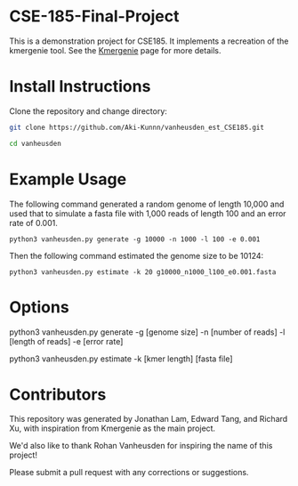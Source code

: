 # CSE-185-Final-Project

This is a demonstration project for CSE185. It implements a recreation of the kmergenie tool. See the [Kmergenie](http://kmergenie.bx.psu.edu/) page for more details.

# Install Instructions

Clone the repository and change directory:

```bash
git clone https://github.com/Aki-Kunnn/vanheusden_est_CSE185.git

cd vanheusden
```

# Example Usage
The following command generated a random genome of length 10,000 and used that to simulate a fasta file with 1,000 reads of length 100 and an error rate of 0.001.

```
python3 vanheusden.py generate -g 10000 -n 1000 -l 100 -e 0.001
```

Then the following command estimated the genome size to be 10124: 

```
python3 vanheusden.py estimate -k 20 g10000_n1000_l100_e0.001.fasta
```

# Options
python3 vanheusden.py generate -g [genome size] -n [number of reads] -l [length of reads] -e [error rate]

python3 vanheusden.py estimate -k [kmer length] [fasta file]

# Contributors

This repository was generated by Jonathan Lam, Edward Tang, and Richard Xu, with inspiration from Kmergenie as the main project.

We'd also like to thank Rohan Vanheusden for inspiring the name of this project!

Please submit a pull request with any corrections or suggestions.
